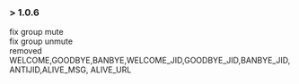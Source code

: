 ### > 1.0.6
fix group mute <br>
fix group unmute <br>
removed WELCOME,GOODBYE,BANBYE,WELCOME_JID,GOODBYE_JID,BANBYE_JID,ANTIJID,ALIVE_MSG, ALIVE_URL
